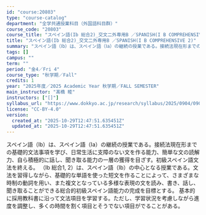 ```yaml
---
id: "course:20803"
type: "course-catalog"
department: "全学共通授業科目（外国語科目群）"
course_code: "20803"
course_title: "スペイン語(Ib 総合2)_交文二外専用B ／SPANISH(I B COMPREHENSIVE 2)"
title: "スペイン語(Ib 総合2)_交文二外専用B ／SPANISH(I B COMPREHENSIVE 2)"
summary: "スペイン語（Ⅰb）は、スペイン語（Ⅰa）の継続の授業である。接続法現在形までの基礎的文法事項を学び、日常生活に支障のない文を作る能力、簡単な文の読解力、自ら積極的に話し、聞き取る能力の一層の獲得を目ざす。初級スペイン語文法を終える。 （Ⅰb…"
tags: []
campus: ""
term: ""
period: "金4／Fri 4"
course_type: "秋学期／Fall"
credits: 1
year: "2025年度／2025 Academic Year 秋学期／FALL SEMESTER"
main_instructor: "髙橋 睦"
instructors: ["[]"]
syllabus_url: "https://www.dokkyo.ac.jp/research/syllabus/2025/0904/0904_20803_ja_JP.html"
license: "CC-BY-4.0"
version:
  created_at: "2025-10-29T12:47:51.635451Z"
  updated_at: "2025-10-29T12:47:51.635451Z"
---
```

スペイン語（Ⅰb）は、スペイン語（Ⅰa）の継続の授業である。接続法現在形までの基礎的文法事項を学び、日常生活に支障のない文を作る能力、簡単な文の読解力、自ら積極的に話し、聞き取る能力の一層の獲得を目ざす。初級スペイン語文法を終える。 （Ⅰb 総合1, 2）は、スペイン語（Ⅰb）の中心となる授業である。文法を習得しながら、基礎的な単語を使った短文を作ることによって、さまざまな時制の動詞を用い、また複文となっている多様な表現の文を読み、書き、話し、聞き取ることができる総合的初級スペイン語能力の完成を目標とする。 基本的に採用教科書に沿って文法項目を学習する。ただし、学習状況を考慮しながら進度を調整し、多くの時間を割く項目とそうでない項目がでることがある。
